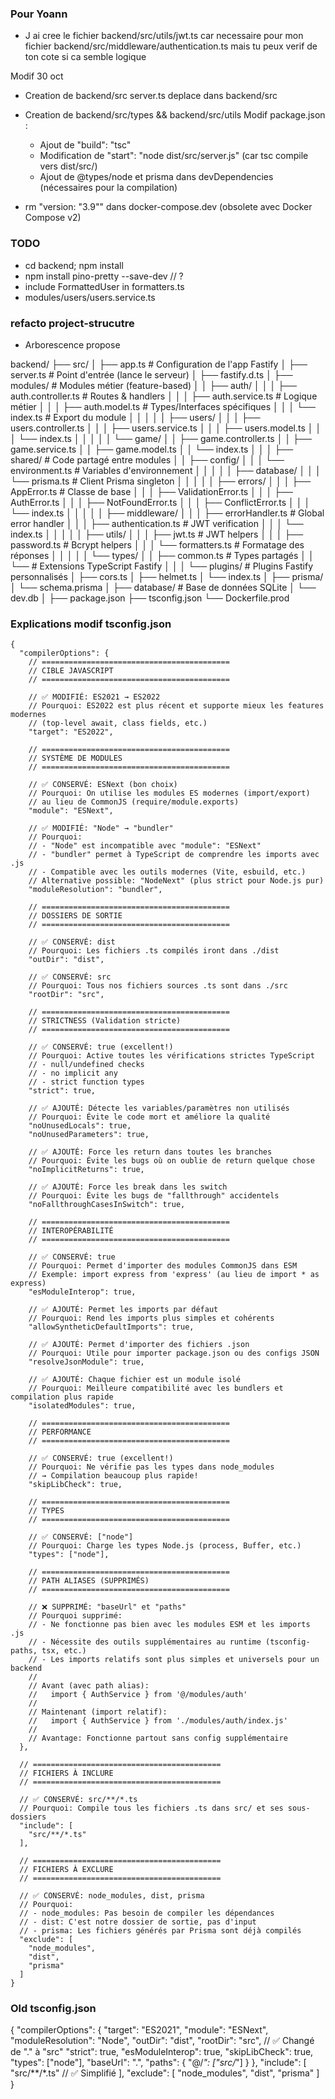 ### Pour Yoann
- J ai cree le fichier backend/src/utils/jwt.ts car necessaire pour mon fichier
backend/src/middleware/authentication.ts mais tu peux verif de ton cote si ca semble logique

Modif 30 oct 

- Creation de backend/src
server.ts deplace dans backend/src

- Creation de backend/src/types && backend/src/utils
Modif package.json :
    - Ajout de "build": "tsc"
    - Modification de "start": "node dist/src/server.js" (car tsc compile vers dist/src/)
    - Ajout de @types/node et prisma dans devDependencies (nécessaires pour la compilation)

- rm "version: "3.9"" dans docker-compose.dev (obsolete avec Docker Compose v2)

### TODO  
- cd backend; npm install
- npm install pino-pretty --save-dev // ?
- include FormattedUser in formatters.ts
- modules/users/users.service.ts

### refacto project-strucutre

- Arborescence propose 

backend/
├── src/
│   ├── app.ts                      # Configuration de l'app Fastify
│   ├── server.ts                   # Point d'entrée (lance le serveur)
│   ├── fastify.d.ts 
│   ├── modules/                    # Modules métier (feature-based)
│   │   ├── auth/
│   │   │   ├── auth.controller.ts  # Routes & handlers
│   │   │   ├── auth.service.ts     # Logique métier
│   │   │   ├── auth.model.ts       # Types/Interfaces spécifiques
│   │   │   └── index.ts            # Export du module
│   │   │
│   │   ├── users/
│   │   │   ├── users.controller.ts
│   │   │   ├── users.service.ts
│   │   │   ├── users.model.ts
│   │   │   └── index.ts
│   │   │
│   │   └── game/
│   │       ├── game.controller.ts
│   │       ├── game.service.ts
│   │       ├── game.model.ts
│   │       └── index.ts
│   │
│   ├── shared/                     # Code partagé entre modules
│   │   ├── config/
│   │   │   └── environment.ts      # Variables d'environnement
│   │   │
│   │   ├── database/
│   │   │   └── prisma.ts           # Client Prisma singleton
│   │   │
│   │   ├── errors/
│   │   │   ├── AppError.ts         # Classe de base
│   │   │   ├── ValidationError.ts
│   │   │   ├── AuthError.ts
│   │   │   ├── NotFoundError.ts
│   │   │   ├── ConflictError.ts
│   │   │   └── index.ts
│   │   │
│   │   ├── middleware/
│   │   │   ├── errorHandler.ts     # Global error handler
│   │   │   ├── authentication.ts   # JWT verification
│   │   │   └── index.ts
│   │   │
│   │   ├── utils/
│   │   │   ├── jwt.ts              # JWT helpers
│   │   │   ├── password.ts         # Bcrypt helpers
│   │   │   └── formatters.ts       # Formatage des réponses
│   │   │
│   │   └── types/
│   │       ├── common.ts           # Types partagés
│   │       └──        # Extensions TypeScript Fastify
│   │
│   └── plugins/                    # Plugins Fastify personnalisés
│       ├── cors.ts
│       ├── helmet.ts
│       └── index.ts
│
├── prisma/
│   └── schema.prisma
│
├── database/                       # Base de données SQLite
│   └── dev.db
│
├── package.json
├── tsconfig.json
└── Dockerfile.prod


### Explications modif tsconfig.json
```
{
  "compilerOptions": {
    // ==========================================
    // CIBLE JAVASCRIPT
    // ==========================================
    
    // ✅ MODIFIÉ: ES2021 → ES2022
    // Pourquoi: ES2022 est plus récent et supporte mieux les features modernes
    // (top-level await, class fields, etc.)
    "target": "ES2022",
    
    // ==========================================
    // SYSTÈME DE MODULES
    // ==========================================
    
    // ✅ CONSERVÉ: ESNext (bon choix)
    // Pourquoi: On utilise les modules ES modernes (import/export)
    // au lieu de CommonJS (require/module.exports)
    "module": "ESNext",
    
    // ✅ MODIFIÉ: "Node" → "bundler"
    // Pourquoi: 
    // - "Node" est incompatible avec "module": "ESNext"
    // - "bundler" permet à TypeScript de comprendre les imports avec .js
    // - Compatible avec les outils modernes (Vite, esbuild, etc.)
    // Alternative possible: "NodeNext" (plus strict pour Node.js pur)
    "moduleResolution": "bundler",
    
    // ==========================================
    // DOSSIERS DE SORTIE
    // ==========================================
    
    // ✅ CONSERVÉ: dist
    // Pourquoi: Les fichiers .ts compilés iront dans ./dist
    "outDir": "dist",
    
    // ✅ CONSERVÉ: src
    // Pourquoi: Tous nos fichiers sources .ts sont dans ./src
    "rootDir": "src",
    
    // ==========================================
    // STRICTNESS (Validation stricte)
    // ==========================================
    
    // ✅ CONSERVÉ: true (excellent!)
    // Pourquoi: Active toutes les vérifications strictes TypeScript
    // - null/undefined checks
    // - no implicit any
    // - strict function types
    "strict": true,
    
    // ✅ AJOUTÉ: Détecte les variables/paramètres non utilisés
    // Pourquoi: Évite le code mort et améliore la qualité
    "noUnusedLocals": true,
    "noUnusedParameters": true,
    
    // ✅ AJOUTÉ: Force les return dans toutes les branches
    // Pourquoi: Évite les bugs où on oublie de return quelque chose
    "noImplicitReturns": true,
    
    // ✅ AJOUTÉ: Force les break dans les switch
    // Pourquoi: Évite les bugs de "fallthrough" accidentels
    "noFallthroughCasesInSwitch": true,
    
    // ==========================================
    // INTEROPÉRABILITÉ
    // ==========================================
    
    // ✅ CONSERVÉ: true
    // Pourquoi: Permet d'importer des modules CommonJS dans ESM
    // Exemple: import express from 'express' (au lieu de import * as express)
    "esModuleInterop": true,
    
    // ✅ AJOUTÉ: Permet les imports par défaut
    // Pourquoi: Rend les imports plus simples et cohérents
    "allowSyntheticDefaultImports": true,
    
    // ✅ AJOUTÉ: Permet d'importer des fichiers .json
    // Pourquoi: Utile pour importer package.json ou des configs JSON
    "resolveJsonModule": true,
    
    // ✅ AJOUTÉ: Chaque fichier est un module isolé
    // Pourquoi: Meilleure compatibilité avec les bundlers et compilation plus rapide
    "isolatedModules": true,
    
    // ==========================================
    // PERFORMANCE
    // ==========================================
    
    // ✅ CONSERVÉ: true (excellent!)
    // Pourquoi: Ne vérifie pas les types dans node_modules
    // → Compilation beaucoup plus rapide!
    "skipLibCheck": true,
    
    // ==========================================
    // TYPES
    // ==========================================
    
    // ✅ CONSERVÉ: ["node"]
    // Pourquoi: Charge les types Node.js (process, Buffer, etc.)
    "types": ["node"],
    
    // ==========================================
    // PATH ALIASES (SUPPRIMÉS)
    // ==========================================
    
    // ❌ SUPPRIMÉ: "baseUrl" et "paths"
    // Pourquoi supprimé:
    // - Ne fonctionne pas bien avec les modules ESM et les imports .js
    // - Nécessite des outils supplémentaires au runtime (tsconfig-paths, tsx, etc.)
    // - Les imports relatifs sont plus simples et universels pour un backend
    //
    // Avant (avec path alias):
    //   import { AuthService } from '@/modules/auth'
    //
    // Maintenant (import relatif):
    //   import { AuthService } from './modules/auth/index.js'
    //
    // Avantage: Fonctionne partout sans config supplémentaire
  },
  
  // ==========================================
  // FICHIERS À INCLURE
  // ==========================================
  
  // ✅ CONSERVÉ: src/**/*.ts
  // Pourquoi: Compile tous les fichiers .ts dans src/ et ses sous-dossiers
  "include": [
    "src/**/*.ts"
  ],
  
  // ==========================================
  // FICHIERS À EXCLURE
  // ==========================================
  
  // ✅ CONSERVÉ: node_modules, dist, prisma
  // Pourquoi:
  // - node_modules: Pas besoin de compiler les dépendances
  // - dist: C'est notre dossier de sortie, pas d'input
  // - prisma: Les fichiers générés par Prisma sont déjà compilés
  "exclude": [
    "node_modules",
    "dist",
    "prisma"
  ]
}
```
### Old tsconfig.json

{
  "compilerOptions": {
    "target": "ES2021",
    "module": "ESNext",
    "moduleResolution": "Node",
    "outDir": "dist",
    "rootDir": "src",           // ✅ Changé de "." à "src"
    "strict": true,
    "esModuleInterop": true,
    "skipLibCheck": true,
    "types": ["node"],
    "baseUrl": ".",
    "paths": {
      "@/*": ["src/*"]
    }
  },
  "include": [
    "src/**/*.ts"               // ✅ Simplifié
  ],
  "exclude": [
    "node_modules",
    "dist",
    "prisma"
  ]
}
